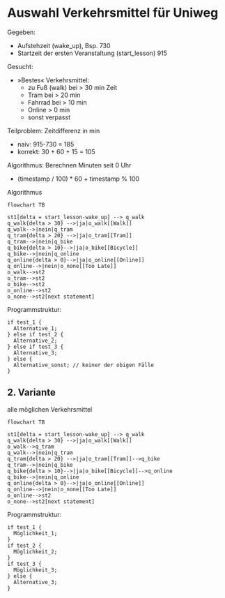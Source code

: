 # Auswahl Verkehrsmittel für Uniweg

Gegeben:
- Aufstehzeit (wake_up), Bsp. 730
- Startzeit der ersten Veranstaltung (start_lesson) 915

Gesucht:
- »Bestes« Verkehrsmittel:
  - zu Fuß (walk) bei > 30 min Zeit
  - Tram bei > 20 min
  - Fahrrad bei > 10 min
  - Online > 0 min
  - sonst verpasst

Teilproblem: Zeitdifferenz in min
- naiv: 915-730 = 185
- korrekt: 30 + 60 + 15 = 105

Algorithmus: Berechnen Minuten seit 0 Uhr
- (timestamp / 100) * 60 + timestamp % 100

Algorithmus

~~~mermaid
flowchart TB

st1[delta = start_lesson-wake_up] --> q_walk
q_walk{delta > 30} -->|ja|o_walk[[Walk]]
q_walk-->|nein|q_tram
q_tram{delta > 20} -->|ja|o_tram[[Tram]]
q_tram-->|nein|q_bike
q_bike{delta > 10}-->|ja|o_bike[[Bicycle]]
q_bike-->|nein|q_online
q_online{delta > 0}-->|ja|o_online[[Online]]
q_online-->|nein|o_none[[Too Late]]
o_walk-->st2
o_tram-->st2
o_bike-->st2
o_online-->st2
o_none-->st2[next statement]
~~~

Programmstruktur:

~~~
if test_1 {
  Alternative_1;
} else if test_2 {
  Alternative_2;
} else if test_3 {
  Alternative_3;
} else {
  Alternative_sonst; // keiner der obigen Fälle
}
~~~

## 2. Variante

alle möglichen Verkehrsmittel

~~~mermaid
flowchart TB

st1[delta = start_lesson-wake_up] --> q_walk
q_walk{delta > 30} -->|ja|o_walk[[Walk]]
o_walk-->q_tram
q_walk-->|nein|q_tram
q_tram{delta > 20} -->|ja|o_tram[[Tram]]-->q_bike
q_tram-->|nein|q_bike
q_bike{delta > 10}-->|ja|o_bike[[Bicycle]]-->q_online
q_bike-->|nein|q_online
q_online{delta > 0}-->|ja|o_online[[Online]]
q_online-->|nein|o_none[[Too Late]]
o_online-->st2
o_none-->st2[next statement]
~~~

Programmstruktur:

~~~
if test_1 {
  Möglichkeit_1;
}
if test_2 {
  Möglichkeit_2;
}
if test_3 {
  Möglichkeit_3;
} else {
  Alternative_3;
}
~~~